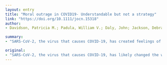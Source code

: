 ```yaml
---
layout: entry
title: "Moral outrage in COVID19- Understandable but not a strategy"
link: "https://doi.org/10.1111/jocn.15318"
author:
- Davidson, Patricia M.; Padula, William V.; Daly, John; Jackson, Debra

summary:
- "SARS-CoV-2, the virus that causes COVID-19, has created feelings of fear, grief and helplessness for people around the world. Facing uncertainty, surrounded by death and suffering has led many health professionals to experience moral distress. This distress has also been fueled by concerns about health care rationing based on factors such as age. Fears that health care systems have not been prepared for the pandemic and that patients and health care professionals have been put at an unnecessary risk."

original:
- "SARS-CoV-2, the virus that causes COVID-19, has likely changed the worldview of healthcare - at least for a generation. The unprecedented impact of COVID-19 has generated feelings of fear, grief and helplessness for people around the world and for many health professionals these emotions are particularly accentuated. Facing uncertainty, surrounded by death and suffering has led many health professionals to experience moral distress, particularly because of the feeling of being unable to meet the needs of patients and colleagues. This distress has also been fueled by concerns about health care rationing based on factors such as age, and feelings that health care systems have not been prepared for the pandemic and that patients and health care professionals have been put at an unnecessary risk."
---
```


